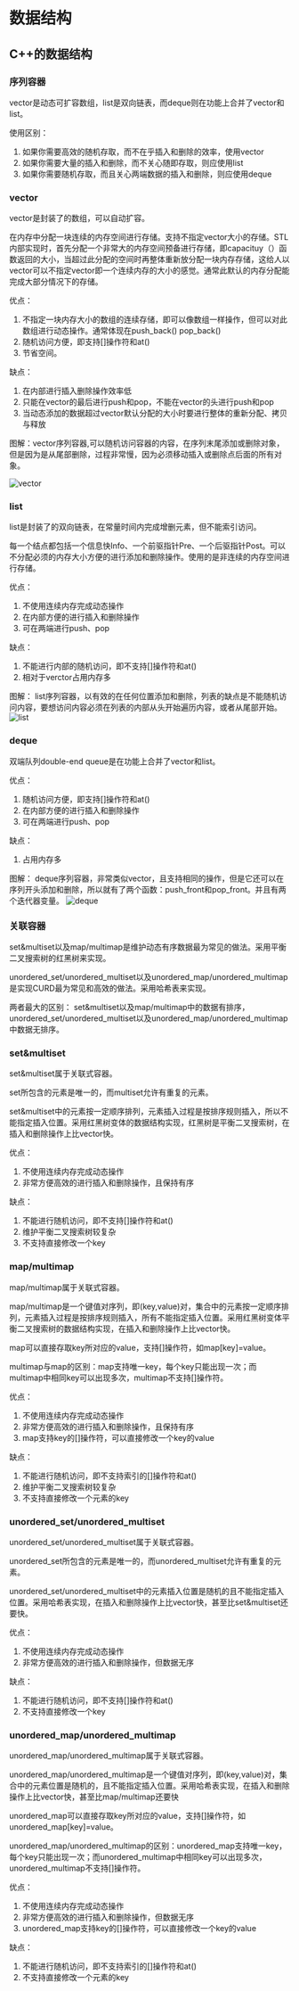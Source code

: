 # 数据结构

## C++的数据结构

### 序列容器
vector是动态可扩容数组，list是双向链表，而deque则在功能上合并了vector和list。

使用区别：
1. 如果你需要高效的随机存取，而不在乎插入和删除的效率，使用vector
2. 如果你需要大量的插入和删除，而不关心随即存取，则应使用list
3. 如果你需要随机存取，而且关心两端数据的插入和删除，则应使用deque

### vector
vector是封装了的数组，可以自动扩容。

在内存中分配一块连续的内存空间进行存储。支持不指定vector大小的存储。STL内部实现时，首先分配一个非常大的内存空间预备进行存储，即capacituy（）函数返回的大小，当超过此分配的空间时再整体重新放分配一块内存存储，这给人以vector可以不指定vector即一个连续内存的大小的感觉。通常此默认的内存分配能完成大部分情况下的存储。

优点：
1. 不指定一块内存大小的数组的连续存储，即可以像数组一样操作，但可以对此数组进行动态操作。通常体现在push_back() pop_back()
2. 随机访问方便，即支持[]操作符和at()
3. 节省空间。

缺点：
1. 在内部进行插入删除操作效率低
2. 只能在vector的最后进行push和pop，不能在vector的头进行push和pop
3. 当动态添加的数据超过vector默认分配的大小时要进行整体的重新分配、拷贝与释放

图解：vector<T>序列容器,可以随机访问容器的内容，在序列末尾添加或删除对象，但是因为是从尾部删除，过程非常慢，因为必须移动插入或删除点后面的所有对象。

![vector](pic/vector.jpg "vector")

### list
list是封装了的双向链表，在常量时间内完成增删元素，但不能索引访问。

每一个结点都包括一个信息快Info、一个前驱指针Pre、一个后驱指针Post。可以不分配必须的内存大小方便的进行添加和删除操作。使用的是非连续的内存空间进行存储。

优点：
1. 不使用连续内存完成动态操作
2. 在内部方便的进行插入和删除操作
3. 可在两端进行push、pop

缺点：
1. 不能进行内部的随机访问，即不支持[]操作符和at()
2. 相对于verctor占用内存多

图解： list<T>序列容器，以有效的在任何位置添加和删除，列表的缺点是不能随机访问内容，要想访问内容必须在列表的内部从头开始遍历内容，或者从尾部开始。
![list](pic/list.jpg "list")

### deque
双端队列double-end queue是在功能上合并了vector和list。

优点：
1. 随机访问方便，即支持[]操作符和at()
2. 在内部方便的进行插入和删除操作
3. 可在两端进行push、pop

缺点：
1. 占用内存多

图解： deque<T>序列容器，非常类似vector<T>，且支持相同的操作，但是它还可以在序列开头添加和删除，所以就有了两个函数：push_front和pop_front。并且有两个迭代器变量。
![deque](pic/deque.jpg "deque")

### 关联容器
set&multiset以及map/multimap是维护动态有序数据最为常见的做法。采用平衡二叉搜索树的红黑树来实现。

unordered_set/unordered_multiset以及unordered_map/unordered_multimap是实现CURD最为常见和高效的做法。采用哈希表来实现。

两者最大的区别：
set&multiset以及map/multimap中的数据有排序，unordered_set/unordered_multiset以及unordered_map/unordered_multimap中数据无排序。

### set&multiset
set&multiset属于关联式容器。

set所包含的元素是唯一的，而multiset允许有重复的元素。

set&multiset中的元素按一定顺序排列，元素插入过程是按排序规则插入，所以不能指定插入位置。采用红黑树变体的数据结构实现，红黑树是平衡二叉搜索树，在插入和删除操作上比vector快。

优点：
1. 不使用连续内存完成动态操作
2. 非常方便高效的进行插入和删除操作，且保持有序

缺点：
1. 不能进行随机访问，即不支持[]操作符和at()
2. 维护平衡二叉搜索树较复杂
3. 不支持直接修改一个key

### map/multimap
map/multimap属于关联式容器。

map/multimap是一个键值对序列，即(key,value)对，集合中的元素按一定顺序排列，元素插入过程是按排序规则插入，所有不能指定插入位置。采用红黑树变体平衡二叉搜索树的数据结构实现，在插入和删除操作上比vector快。

map可以直接存取key所对应的value，支持[]操作符，如map[key]=value。

multimap与map的区别：map支持唯一key，每个key只能出现一次；而multimap中相同key可以出现多次，multimap不支持[]操作符。

优点：
1. 不使用连续内存完成动态操作
2. 非常方便高效的进行插入和删除操作，且保持有序
3. map支持key的[]操作符，可以直接修改一个key的value

缺点：
1. 不能进行随机访问，即不支持索引的[]操作符和at()
2. 维护平衡二叉搜索树较复杂
3. 不支持直接修改一个元素的key

### unordered_set/unordered_multiset
unordered_set/unordered_multiset属于关联式容器。

unordered_set所包含的元素是唯一的，而unordered_multiset允许有重复的元素。

unordered_set/unordered_multiset中的元素插入位置是随机的且不能指定插入位置。采用哈希表实现，在插入和删除操作上比vector快，甚至比set&multiset还要快。

优点：
1. 不使用连续内存完成动态操作
2. 非常方便高效的进行插入和删除操作，但数据无序

缺点：
1. 不能进行随机访问，即不支持[]操作符和at()
2. 不支持直接修改一个key

### unordered_map/unordered_multimap
unordered_map/unordered_multimap属于关联式容器。

unordered_map/unordered_multimap是一个键值对序列，即(key,value)对，集合中的元素位置是随机的，且不能指定插入位置。采用哈希表实现，在插入和删除操作上比vector快，甚至比map/multimap还要快

unordered_map可以直接存取key所对应的value，支持[]操作符，如unordered_map[key]=value。

unordered_map/unordered_multimap的区别：unordered_map支持唯一key，每个key只能出现一次；而unordered_multimap中相同key可以出现多次，unordered_multimap不支持[]操作符。

优点：
1. 不使用连续内存完成动态操作
2. 非常方便高效的进行插入和删除操作，但数据无序
3. unordered_map支持key的[]操作符，可以直接修改一个key的value

缺点：
1. 不能进行随机访问，即不支持索引的[]操作符和at()
2. 不支持直接修改一个元素的key